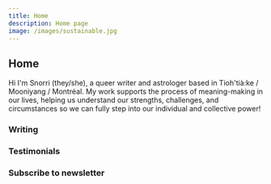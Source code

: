 ```yaml
---
title: Home
description: Home page
image: /images/sustainable.jpg
---
```

## Home
Hi I'm Snorri (they/she), a queer writer and astrologer based in Tioh'tià:ke / Mooniyang / Montréal. My work supports the process of meaning-making in our lives, helping us understand our strengths, challenges, and circumstances so we can fully step into our individual and collective power!


### Writing

### Testimonials

### Subscribe to newsletter